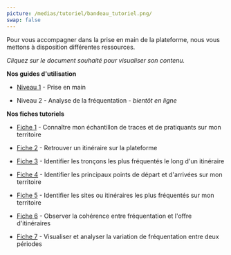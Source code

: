 ```yaml
---
picture: /medias/tutoriel/bandeau_tutoriel.png/
swap: false
---
```


<p>Pour vous accompagner dans la prise en main de la plateforme, nous vous mettons à disposition différentes ressources.</p>


<p><i>Cliquez sur le document souhaité pour visualiser son contenu.</i></p>

<p></p>
<p></p>

**Nos guides d'utilisation**

- [Niveau 1](/medias/Guide-utilisation-prise-en-main.pdf) - Prise en main
<p></p>

- Niveau 2 - Analyse de la fréquentation - <i>bientôt en ligne</i>

<p></p>
<p></p>

**Nos fiches tutoriels**

- [Fiche 1](/medias/tutoriel/Fiche_1.pdf) - Connaître mon échantillon de traces et de pratiquants sur mon territoire
<p></p>

- [Fiche 2](/medias/tutoriel/Fiche_2.pdf) - Retrouver un itinéraire sur la plateforme
<p></p>

- [Fiche 3](/medias/tutoriel/Fiche_3.pdf) - Identifier les tronçons les plus fréquentés le long d'un itinéraire
<p></p>

- [Fiche 4](/medias/tutoriel/Fiche_4.pdf) - Identifier les principaux points de départ et d'arrivées sur mon territoire 
<p></p>

- [Fiche 5](/medias/tutoriel/Fiche_5.pdf) - Identifier les sites ou itinéraires les plus fréquentés sur mon territoire
<p></p>

- [Fiche 6](/medias/tutoriel/Fiche_6.pdf) - Observer la cohérence entre fréquentation et l'offre d'itinéraires
<p></p>

- [Fiche 7](/medias/tutoriel/Fiche_7.pdf) - Visualiser et analyser la variation de fréquentation entre deux périodes 
<p></p>
<p></p>


